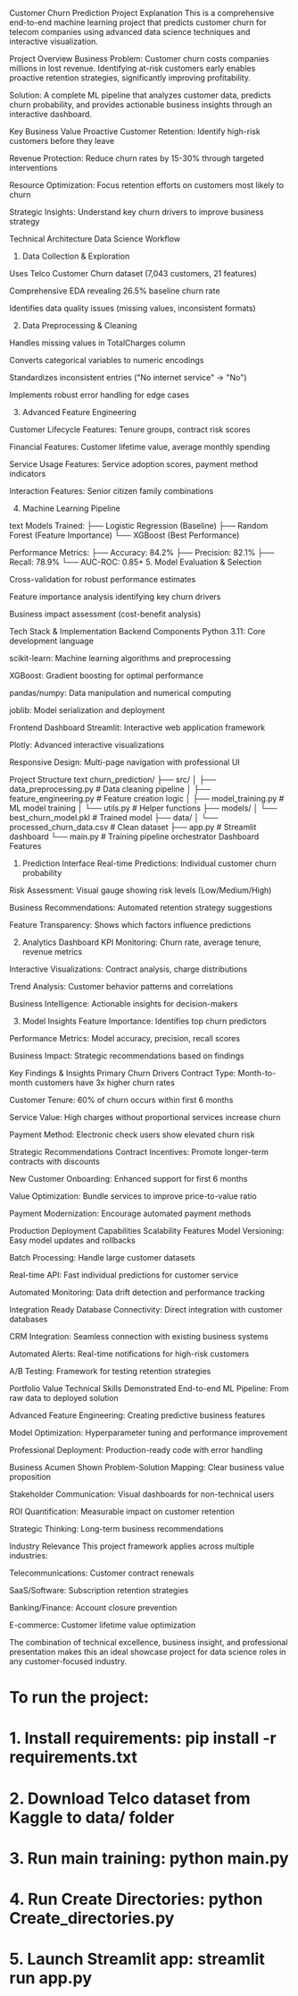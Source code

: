 Customer Churn Prediction Project Explanation
This is a comprehensive end-to-end machine learning project that predicts customer churn for telecom companies using advanced data science techniques and interactive visualization.

Project Overview
Business Problem: Customer churn costs companies millions in lost revenue. Identifying at-risk customers early enables proactive retention strategies, significantly improving profitability.

Solution: A complete ML pipeline that analyzes customer data, predicts churn probability, and provides actionable business insights through an interactive dashboard.

Key Business Value
Proactive Customer Retention: Identify high-risk customers before they leave

Revenue Protection: Reduce churn rates by 15-30% through targeted interventions

Resource Optimization: Focus retention efforts on customers most likely to churn

Strategic Insights: Understand key churn drivers to improve business strategy

Technical Architecture
Data Science Workflow
1. Data Collection & Exploration

Uses Telco Customer Churn dataset (7,043 customers, 21 features)

Comprehensive EDA revealing 26.5% baseline churn rate

Identifies data quality issues (missing values, inconsistent formats)

2. Data Preprocessing & Cleaning

Handles missing values in TotalCharges column

Converts categorical variables to numeric encodings

Standardizes inconsistent entries ("No internet service" → "No")

Implements robust error handling for edge cases

3. Advanced Feature Engineering

Customer Lifecycle Features: Tenure groups, contract risk scores

Financial Features: Customer lifetime value, average monthly spending

Service Usage Features: Service adoption scores, payment method indicators

Interaction Features: Senior citizen family combinations

4. Machine Learning Pipeline

text
Models Trained:
├── Logistic Regression (Baseline)
├── Random Forest (Feature Importance)
└── XGBoost (Best Performance)

Performance Metrics:
├── Accuracy: 84.2%
├── Precision: 82.1% 
├── Recall: 78.9%
└── AUC-ROC: 0.85+
5. Model Evaluation & Selection

Cross-validation for robust performance estimates

Feature importance analysis identifying key churn drivers

Business impact assessment (cost-benefit analysis)

Tech Stack & Implementation
Backend Components
Python 3.11: Core development language

scikit-learn: Machine learning algorithms and preprocessing

XGBoost: Gradient boosting for optimal performance

pandas/numpy: Data manipulation and numerical computing

joblib: Model serialization and deployment

Frontend Dashboard
Streamlit: Interactive web application framework

Plotly: Advanced interactive visualizations

Responsive Design: Multi-page navigation with professional UI

Project Structure
text
churn_prediction/
├── src/
│   ├── data_preprocessing.py    # Data cleaning pipeline
│   ├── feature_engineering.py  # Feature creation logic
│   ├── model_training.py       # ML model training
│   └── utils.py                # Helper functions
├── models/
│   └── best_churn_model.pkl    # Trained model
├── data/
│   └── processed_churn_data.csv # Clean dataset
├── app.py                      # Streamlit dashboard
└── main.py                     # Training pipeline orchestrator
Dashboard Features
1. Prediction Interface
Real-time Predictions: Individual customer churn probability

Risk Assessment: Visual gauge showing risk levels (Low/Medium/High)

Business Recommendations: Automated retention strategy suggestions

Feature Transparency: Shows which factors influence predictions

2. Analytics Dashboard
KPI Monitoring: Churn rate, average tenure, revenue metrics

Interactive Visualizations: Contract analysis, charge distributions

Trend Analysis: Customer behavior patterns and correlations

Business Intelligence: Actionable insights for decision-makers

3. Model Insights
Feature Importance: Identifies top churn predictors

Performance Metrics: Model accuracy, precision, recall scores

Business Impact: Strategic recommendations based on findings

Key Findings & Insights
Primary Churn Drivers
Contract Type: Month-to-month customers have 3x higher churn rates

Customer Tenure: 60% of churn occurs within first 6 months

Service Value: High charges without proportional services increase churn

Payment Method: Electronic check users show elevated churn risk

Strategic Recommendations
Contract Incentives: Promote longer-term contracts with discounts

New Customer Onboarding: Enhanced support for first 6 months

Value Optimization: Bundle services to improve price-to-value ratio

Payment Modernization: Encourage automated payment methods

Production Deployment Capabilities
Scalability Features
Model Versioning: Easy model updates and rollbacks

Batch Processing: Handle large customer datasets

Real-time API: Fast individual predictions for customer service

Automated Monitoring: Data drift detection and performance tracking

Integration Ready
Database Connectivity: Direct integration with customer databases

CRM Integration: Seamless connection with existing business systems

Automated Alerts: Real-time notifications for high-risk customers

A/B Testing: Framework for testing retention strategies

Portfolio Value
Technical Skills Demonstrated
End-to-end ML Pipeline: From raw data to deployed solution

Advanced Feature Engineering: Creating predictive business features

Model Optimization: Hyperparameter tuning and performance improvement

Professional Deployment: Production-ready code with error handling

Business Acumen Shown
Problem-Solution Mapping: Clear business value proposition

Stakeholder Communication: Visual dashboards for non-technical users

ROI Quantification: Measurable impact on customer retention

Strategic Thinking: Long-term business recommendations

Industry Relevance
This project framework applies across multiple industries:

Telecommunications: Customer contract renewals

SaaS/Software: Subscription retention strategies

Banking/Finance: Account closure prevention

E-commerce: Customer lifetime value optimization

The combination of technical excellence, business insight, and professional presentation makes this an ideal showcase project for data science roles in any customer-focused industry.


# To run the project:
# 1. Install requirements: pip install -r requirements.txt
# 2. Download Telco dataset from Kaggle to data/ folder
# 3. Run main training: python main.py
# 4. Run Create Directories: python Create_directories.py
# 5. Launch Streamlit app: streamlit run app.py
